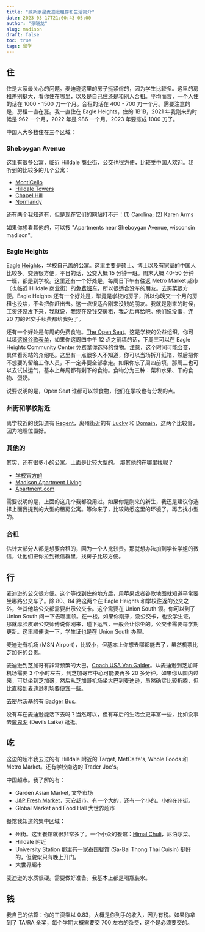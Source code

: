 ```yaml
---
title: "威斯康星麦迪逊租房和生活简介"
date: 2023-03-17T21:00:43-05:00
author: "张晓龙"
slug: madison
draft: false
toc: true
tags: 留学
---
```


## 住

住是大家最关心的问题。麦迪逊这里的房子挺紧俏的，因为学生比较多。这里的房租差别挺大，看你住在哪里，以及是自己住还是和别人合租。平均而言，一个人住的话在 1000 - 1500 刀一个月。合租的话在 400 - 700 刀一个月。需要注意的是，房租一直在涨。我一直住在 Eagle Heights，住的 1B1B，2021 年我刚来的时候是 962 一个月，2022 年是 986 一个月，2023 年要涨成 1000 刀了。

中国人大多数住在三个区域：

### Sheboygan Avenue

这里有很多公寓，临近 Hilldale 商业街，公交也很方便，比较受中国人欢迎。我听到的比较多的几个公寓：

  - [MontiCello](https://www.themonticello.com/)
  - [Hilldale Towers](https://hilldaletowers.com/)
  - [Chapel Hill](https://chapel-hill-madison-wi.business.site/)
  - [Normandy](https://normandyapts.com/)

还有两个我知道有，但是现在它们的网站打不开：(1) Carolina; (2) Karen Arms

如果你想看其他的，可以搜 "Apartments near Sheboygan Avenue, wisconsin madison"。

### Eagle Heights

[Eagle Heights](https://www.housing.wisc.edu/apartments/eagle-heights/)，学校自己盖的公寓。这里主要是硕士、博士以及有家室的中国人比较多。交通很方便，平日的话，公交大概 15 分钟一班。周末大概 40-50 分钟一班，都是到学校。这里还有一个好处是，每周日下午有往返 Metro Market 超市（也临近 Hilldale 商业街）的[免费班车](https://www.metromarket.net/i/badgers-free-shuttle)，所以很适合没车的朋友。去买菜很方便。Eagle Heights 还有一个好处是，毕竟是学校的房子，所以你晚交一个月的房租也没啥，不会把你赶出去。这一点很适合刚来没钱的朋友。我就是刚来的时候，工资还没发下来，我就说，我现在没钱交房租，我之后再给吧。他们说没事，连 20 刀的迟交手续费都给我免了。

还有一个好处是每周的免费食物。[The Open Seat](https://asm.wisc.edu/the-open-seat/)。这是学校的公益组织，你可以填[这份谷歌表单](https://docs.google.com/forms/d/e/1FAIpQLSeihD-LwIqloSTg5AERbHK4audozhUbIBsRSbHgnDhjf52KlQ/viewform)，如果你这周四中午 12 点之前填的话，下周三可以在 Eagle Heights Community Center 免费拿你选择的食物。注意，这个时间可能会变，具体看网站的介绍吧。这里有一点很多人不知道，你可以当场拆开纸箱，然后把你不想要的留给工作人员，不一定非要全部拿走。如果你忘了周四前填，那周三也可以去试试运气，基本上每周都有剩下的食物。食物分为三种：菜和水果、干的食物、蛋奶。

说要说明的是，Open Seat 谁都可以领食物，他们在学校也有分发的点。

### 州街和学校附近

离学校近的我知道有 [Regent](https://regent.stevebrownapts.com/)，离州街近的有 [Lucky](https://lucky.stevebrownapts.com/) 和 [Domain](https://www.claimyourdomainnow.com/)，这两个比较贵，因为地理位置好。

### 其他的

其实，还有很多小的公寓。上面是比较大型的。 那其他的在哪里找呢？

  - [学校官方的](https://campusareahousing.wisc.edu/)
  - [Madison Apartment Living](https://www.madisonapartmentliving.com/)
  - [Apartment.com](https://www.apartments.com/madison-wi/)

需要说明的是，上面的这几个我都没用过。如果你是刚来的新生，我还是建议你选择上面我提到的大型的租房公寓。等你来了，比较熟悉这里的环境了，再去找小型的。

### 合租

估计大部分人都是想要合租的，因为一个人比较贵。那就想办法加到学长学姐的微信，让他们把你拉到微信群里，找房子比较方便。

## 行

麦迪逊的公交很方便。这个等找到住的地方后，用苹果或者谷歌地图就知道平常要坐哪路公交车了。除 80、84 路这两个在 Eagle Heights 和学校往返的公交之外，坐其他路公交都需要出示公交卡。这个需要在 Union South 领。你可以到了 Union South 问一下去哪里领。在一楼。如果你刚来，没公交卡，也没学生证，那就厚脸皮跟公交师傅说你刚来，碰下运气，一般会让你坐的。公交卡需要每学期更新。这里顺便说一下，学生证也是在 Union South 办理。

麦迪逊有机场 (MSN Airport)，比较小，但基本上你想去哪都能去了，虽然机票比芝加哥的会贵。

麦迪逊到芝加哥有非常频繁的大巴，[Coach USA Van Galder](https://www.coachusa.com/airport-transportation/van-galder)。从麦迪逊到芝加哥机场需要 3 个小时左右，到芝加哥市中心可能要再多 20 多分钟。如果你从国内过来，可以坐到芝加哥，然后从芝加哥机场坐大巴到麦迪逊，虽然确实比较折腾，但比直接到麦迪逊机场要便宜一些。

去密尔沃基的有 [Badger Bus](https://badgerbus.com/tickets/)。

没有车在麦迪逊能活下去吗？当然可以，但有车后的生活会更丰富一些，比如没事去[魔鬼湖](https://dnr.wisconsin.gov/topic/parks/devilslake) (Devils Laike) 逛逛。

## 吃

这边的超市我去过的有 Hilldale 附近的 Target, MetCalfe's, Whole Foods 和 Metro Market。还有学校南边的 Trader Joe's。

中国超市。我了解的有：
  - Garden Asian Market, 文华市场
  - [J&P Fresh Market](http://www.jpfreshmarket.com/about-us/)，天安超市。有一个大的，还有一个小的。小的在州街。
  - Global Market and Food Hall 大世界超市

餐馆我知道的集中区域：
  - 州街。这里餐馆就很非常多了。一个小众的餐馆：[Himal Chuli](https://www.himalchulirestaurant.com/)，尼泊尔菜。
  - Hilldale 附近
  - University Station 那里有一家泰国餐馆 (Sa-Bai Thong Thai Cuisin) 挺好的，但貌似只有晚上开门。
  - 大世界超市

麦迪逊的水质很硬。需要做好准备。我基本上都是喝瓶装水。

## 钱

我自己的估算：你的工资乘以 0.83，大概是你到手的收入，因为有税。如果你拿到了 TA/RA 全奖，每个学期大概需要交 700 左右的杂费，这个是必须要交的。
